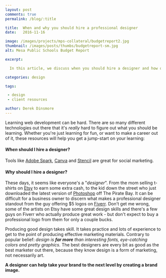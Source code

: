 ```yaml
---
layout: post
comments: true
permalink: /blog/:title

title:  When and why you should hire a professional designer
date:   2016-11-16

image: /images/projects/mps-collateral/budgetreport2.jpg
thumbnail: /images/posts/thumbs/budgetreport-sm.jpg
alt: Mesa Public Schools Budget Report

excerpt:

  In this article, we discuss when you should hire a designer and how one can save you time and money, plus bring in untapped revenue.

categories: design

tags:

 - design
 - client resources

author: Derek Dinsmore
---
```


Learning web development can be hard. There are so many different technologies out there that it's *really* hard to figure out what you should be learning. Whether you're just learning for fun, or want to make a career out of it, these resources will help you get a jump-start on your learning:

#### *When* should I hire a designer? ####

  Tools like [Adobe Spark](https://spark.adobe.com/ "Visit Adobe Spark's website"), [Canva](https://www.canva.com/ "Visit Canva's website") and [Stencil](https://getstencil.com/ "Visit Stencil's website") are great for social marketing.

#### *Why* should I hire a designer? ####

  These days, it seems like everyone's a "*designer*". From the mom selling t-shirts on [Etsy](https://www.etsy.com/ "Visit Etsy's website") to earn some extra cash, to the kid down the street who just downloaded the latest version of [Photoshop](http://www.adobe.com/products/photoshop.html "Adobe Photoshop") off The Pirate Bay. It can be difficult for a business owner to discern what makes a professional designer standout from the guy offering $5 logos on [Fiverr](https://www.fiverr.com/ "Visit Fiverr's website"). Don't get me wrong, some of the artists on Etsy have some great design skills and there's a few guys on Fiverr who actually produce great work - but don't expect to buy a professional logo from them for only a couple bucks.

  Producing good design takes skill. It takes practice and lots of experience to get to the point of producing effective marketing materials. Contrary to popular belief: *design is **far more** than interesting fonts, eye-catching colors and pretty graphics.* The best designers are every bit as good as the best marketer out there, because they know design is a form of marketing, not necessarily art.

  **A designer can help take your brand to the next level by creating a brand image.**